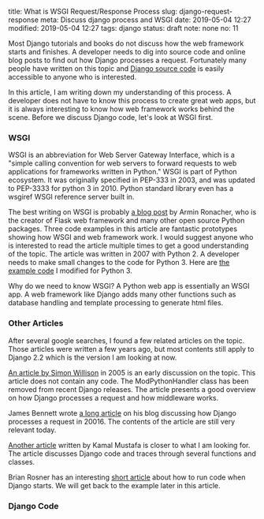 title: What is WSGI Request/Response Process
slug: django-request-response
meta: Discuss django process and WSGI
date: 2019-05-04 12:27
modified: 2019-05-04 12:27
tags: django
status: draft
note: none
no: 11


Most Django tutorials and books do not discuss how the web framework starts and finishes. 
A developer needs to dig into source code and online blog posts to find out how Django 
processes a request. Fortunately many people have written on this topic and 
[Django source code](https://github.com/django/django/tree/2.2)
is easily accessible to anyone who is interested. 

In this article, I am writing down my understanding of this process. 
A developer does not have to know this process to create great web apps, but it is always 
interesting to know how web framework works behind the scene.  Before we discuss 
Django code, let's look at WSGI first. 

### WSGI

WSGI is an abbreviation for Web Server Gateway Interface, which is a "simple calling 
convention for web servers to forward requests to web applications for frameworks written
in Python."   WSGI is part of Python ecosystem.  It was originally specified in PEP-333
in 2003, and was updated to PEP-3333 for python 3 in 2010.   Python standard library even 
has a wsgiref WSGI reference server built in. 

The best writing on WSGI is probably 
[a blog post](http://lucumr.pocoo.org/2007/5/21/getting-started-with-wsgi/) 
by Armin Ronacher, who is the creator of Flask web framework and many other open 
source Python packages.   Three code examples in this article are fantastic 
prototypes showing how WSGI and web framework work.  I would suggest anyone 
who is interested to read the article multiple times to get a good understanding 
of the topic.  The article was written in 2007 with Python 2.  A developer needs to
make small changes to the code for Python 3.  Here are 
[the example code](https://github.com/georgexyz19/WSGI_example_code) 
I modified for Python 3.

Why do we need to know WSGI? A Python web app is essentially an WSGI app. A
web framework like Django adds many other functions such as database handling and 
template processing to generate html files. 

### Other Articles

After several google searches, I found a few related articles on the topic.  Those articles 
were written a few years ago, but most contents still apply to 
Django 2.2 which is the version I am looking at now.

[An article by Simon Willison](https://simonwillison.net/2005/Aug/15/request/) 
in 2005 is an early discussion on the topic.  This article does not contain any code. 
The ModPythonHandler class has been removed from recent Django releases. The article 
presents a good overview on how Django processes a request and how middleware works. 

James Bennett wrote 
[a long article](https://www.b-list.org/weblog/2006/jun/13/how-django-processes-request/) 
on his blog discussing how Django processes a request in 20016. The contents of the 
article are still very relevant today. 

[Another article](https://k4ml.me/posts/django-where-does-the-application-start.html) 
written by Kamal Mustafa is closer to what I am looking for.  The article discusses 
Django code and traces through several functions and classes. 

Brian Rosner has an interesting 
[short article](https://eldarion.com/blog/2013/02/14/entry-point-hook-django-projects/) 
about how to run code when Django starts. We will get back to the example later in this 
article.

### Django Code













